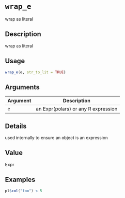 # `wrap_e`

wrap as literal


## Description

wrap as literal


## Usage

```r
wrap_e(e, str_to_lit = TRUE)
```


## Arguments

Argument      |Description
------------- |----------------
`e`     |     an Expr(polars) or any R expression


## Details

used internally to ensure an object is an expression


## Value

Expr


## Examples

```r
pl$col("foo") < 5
```



